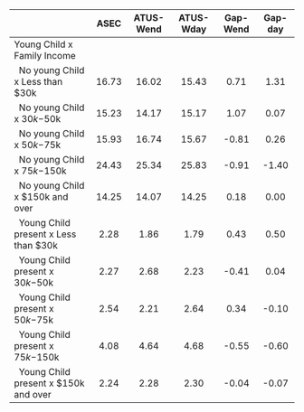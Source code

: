 
|                      |         ASEC |    ATUS-Wend |    ATUS-Wday |     Gap-Wend |      Gap-day |
| -------------------- | :----------: | :----------: | :----------: | :----------: | :----------: |
| Young Child x Family Income |              |              |              |              |              |
| &nbsp;&nbsp;No young Child x Less than $30k |        16.73 |        16.02 |        15.43 |         0.71 |         1.31 |
| &nbsp;&nbsp;No young Child x $30k-$50k |        15.23 |        14.17 |        15.17 |         1.07 |         0.07 |
| &nbsp;&nbsp;No young Child x $50k-$75k |        15.93 |        16.74 |        15.67 |        -0.81 |         0.26 |
| &nbsp;&nbsp;No young Child x $75k-$150k |        24.43 |        25.34 |        25.83 |        -0.91 |        -1.40 |
| &nbsp;&nbsp;No young Child x $150k and over |        14.25 |        14.07 |        14.25 |         0.18 |         0.00 |
| &nbsp;&nbsp;Young Child present x Less than $30k |         2.28 |         1.86 |         1.79 |         0.43 |         0.50 |
| &nbsp;&nbsp;Young Child present x $30k-$50k |         2.27 |         2.68 |         2.23 |        -0.41 |         0.04 |
| &nbsp;&nbsp;Young Child present x $50k-$75k |         2.54 |         2.21 |         2.64 |         0.34 |        -0.10 |
| &nbsp;&nbsp;Young Child present x $75k-$150k |         4.08 |         4.64 |         4.68 |        -0.55 |        -0.60 |
| &nbsp;&nbsp;Young Child present x $150k and over |         2.24 |         2.28 |         2.30 |        -0.04 |        -0.07 |

